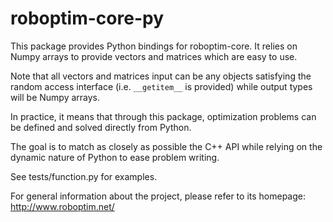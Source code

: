 roboptim-core-py
================

This package provides Python bindings for roboptim-core. It relies on
Numpy arrays to provide vectors and matrices which are easy to use.

Note that all vectors and matrices input can be any objects satisfying
the random access interface (i.e. `__getitem__` is provided) while
output types will be Numpy arrays.

In practice, it means that through this package, optimization problems
can be defined and solved directly from Python.

The goal is to match as closely as possible the C++ API while relying
on the dynamic nature of Python to ease problem writing.

See tests/function.py for examples.

For general information about the project, please refer to its
homepage: http://www.roboptim.net/
